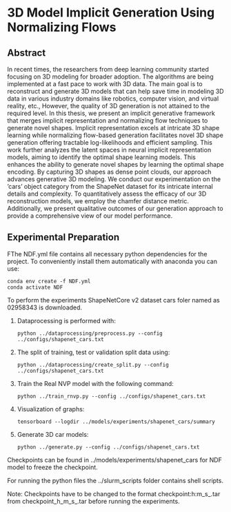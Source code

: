 # 3D Model Implicit Generation Using Normalizing Flows

## Abstract

In recent times, the researchers from deep learning community started focusing on 3D modeling for broader adoption. The algorithms are being
implemented at a fast pace to work with 3D data. The main goal is to reconstruct and generate 3D models that can help save time in modeling 3D
data in various industry domains like robotics, computer vision, and virtual
reality, etc., However, the quality of 3D generation is not attained to the
required level.
In this thesis, we present an implicit generative framework that merges implicit representation and normalizing flow techniques to generate novel shapes.
Implicit representation excels at intricate 3D shape learning while normalizing
flow-based generation facilitates novel 3D shape generation offering tractable
log-likelihoods and efficient sampling. This work further analyzes the latent
spaces in neural implicit representation models, aiming to identify the optimal
shape learning models. This enhances the ability to generate novel shapes by
learning the optimal shape encoding. By capturing 3D shapes as dense point
clouds, our approach advances generative 3D modeling.
We conduct our experimentation on the ’cars’ object category from the
ShapeNet dataset for its intricate internal details and complexity. To quantitatively assess the efficacy of our 3D reconstruction models, we employ
the chamfer distance metric. Additionally, we present qualitative outcomes
of our generation approach to provide a comprehensive view of our model
performance.

## Experimental Preparation

FThe NDF.yml file contains all necessary python dependencies for the project. To conveniently install them automatically with anaconda you can use:
   ```
   conda env create -f NDF.yml
   conda activate NDF
   ```

To perform the experiments ShapeNetCore v2 dataset cars foler named as 02958343 is downloaded. 
1. Dataprocessing is performed with:
   ```
   python ../dataprocessing/preprocess.py --config ../configs/shapenet_cars.txt
   ```

2. The split of training, test or validation split data using:
   ```
   python ../dataprocessing/create_split.py --config ../configs/shapenet_cars.txt
   ```

3. Train the Real NVP model with the following command:
   ``` 
   python ../train_rnvp.py --config ../configs/shapenet_cars.txt
   ```

4. Visualization of graphs:
   ```
   tensorboard --logdir ../models/experiments/shapenet_cars/summary
   ```

5. Generate 3D car models:
   ``` 
   python ../generate.py --config ../configs/shapenet_cars.txt
   ```

Checkpoints can be found in ../models/experiments/shapenet_cars for NDF model to freeze the checkpoint.

For running the python files the ../slurm_scripts folder contains shell scripts.

Note: Checkpoints have to be changed to the format checkpoint:h:m_s_.tar from checkpoint_h_m_s_.tar before running the experiments.
